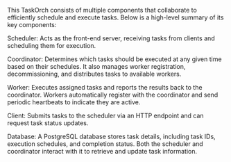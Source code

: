 This TaskOrch consists of multiple components that collaborate to efficiently schedule and execute tasks. Below is a high-level summary of its key components:

Scheduler: Acts as the front-end server, receiving tasks from clients and scheduling them for execution.

Coordinator: Determines which tasks should be executed at any given time based on their schedules. It also manages worker registration, decommissioning, and distributes tasks to available workers.

Worker: Executes assigned tasks and reports the results back to the coordinator. Workers automatically register with the coordinator and send periodic heartbeats to indicate they are active.

Client: Submits tasks to the scheduler via an HTTP endpoint and can request task status updates.

Database: A PostgreSQL database stores task details, including task IDs, execution schedules, and completion status. Both the scheduler and coordinator interact with it to retrieve and update task information.
